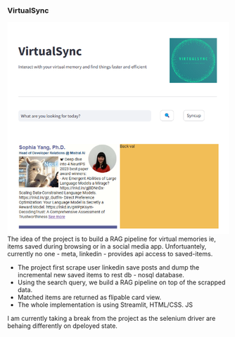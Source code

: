 ### VirtualSync
![VirtualSync Landing Page](image.png)
The idea of the project is to build a RAG pipeline for virtual memories ie, items saved during browsing or in a social media app. Unfortuantely, currently no one - meta, linkedin - provides api access to saved-items.

- The project first scrape user linkedin save posts and dump the incremental new saved items to rest db - nosql database.
- Using the search query, we build a RAG pipeline on top of the scrapped data.
- Matched items are returned as flipable card view.
- The whole implementation is using Streamlit, HTML/CSS. JS

I am currently taking a break from the project as the selenium driver are behaing differently on dpeloyed state.
